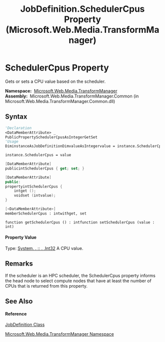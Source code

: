 ﻿---
title: JobDefinition.SchedulerCpus Property  (Microsoft.Web.Media.TransformManager)
TOCTitle: SchedulerCpus Property
ms:assetid: P:Microsoft.Web.Media.TransformManager.JobDefinition.SchedulerCpus
ms:mtpsurl: https://msdn.microsoft.com/en-us/library/microsoft.web.media.transformmanager.jobdefinition.schedulercpus(v=VS.90)
ms:contentKeyID: 35520835
ms.date: 06/14/2012
mtps_version: v=VS.90
f1_keywords:
- Microsoft.Web.Media.TransformManager.JobDefinition.get_SchedulerCpus
- Microsoft.Web.Media.TransformManager.JobDefinition.set_SchedulerCpus
- Microsoft.Web.Media.TransformManager.JobDefinition.SchedulerCpus
dev_langs:
- CSharp
- JScript
- VB
- FSharp
- c++
api_location:
- Microsoft.Web.Media.TransformManager.Common.dll
api_name:
- Microsoft.Web.Media.TransformManager.JobDefinition.get_SchedulerCpus
- Microsoft.Web.Media.TransformManager.JobDefinition.set_SchedulerCpus
- Microsoft.Web.Media.TransformManager.JobDefinition.SchedulerCpus
api_type:
- Managed
topic_type:
- apiref
- kbSyntax
product_family_name: VS
ROBOTS: INDEX,FOLLOW
---

# SchedulerCpus Property

Gets or sets a CPU value based on the scheduler.

**Namespace:**  [Microsoft.Web.Media.TransformManager](microsoft-web-media-transformmanager-namespace.md)  
**Assembly:**  Microsoft.Web.Media.TransformManager.Common (in Microsoft.Web.Media.TransformManager.Common.dll)

## Syntax

``` vb
'Declaration
<DataMemberAttribute> _
PublicPropertySchedulerCpusAsIntegerGetSet
'Usage
DiminstanceAsJobDefinitionDimvalueAsIntegervalue = instance.SchedulerCpus

instance.SchedulerCpus = value
```

``` csharp
[DataMemberAttribute]
publicintSchedulerCpus { get; set; }
```

``` c++
[DataMemberAttribute]
public:
propertyintSchedulerCpus {
    intget ();
    voidset (intvalue);
}
```

``` fsharp
[<DataMemberAttribute>]
memberSchedulerCpus : intwithget, set
```

``` jscript
function getSchedulerCpus () : intfunction setSchedulerCpus (value : int)
```

#### Property Value

Type: [System. . :: . .Int32](https://msdn.microsoft.com/en-us/library/td2s409d\(v=vs.90\))  
A CPU value.  

## Remarks

If the scheduler is an HPC scheduler, the SchedulerCpus property informs the head node to select compute nodes that have at least the number of CPUs that is returned from this property.

## See Also

#### Reference

[JobDefinition Class](jobdefinition-class-microsoft-web-media-transformmanager.md)

[Microsoft.Web.Media.TransformManager Namespace](microsoft-web-media-transformmanager-namespace.md)

